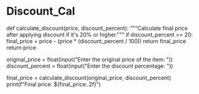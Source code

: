 # Discount_Cal
def calculate_discount(price, discount_percent):
    """Calculate final price after applying discount if it's 20% or higher."""
    if discount_percent >= 20:
        final_price = price - (price * (discount_percent / 100))
        return final_price
    return price  


original_price = float(input("Enter the original price of the item: "))
discount_percent = float(input("Enter the discount percentage: "))

final_price = calculate_discount(original_price, discount_percent)
print(f"Final price: ${final_price:.2f}")
